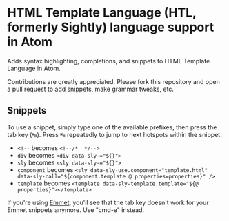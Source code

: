 # HTML Template Language (HTL, formerly Sightly) language support in Atom

Adds syntax highlighting, completions, and snippets to HTML Template Language in Atom.

Contributions are greatly appreciated. Please fork this repository and open a
pull request to add snippets, make grammar tweaks, etc.

## Snippets

To use a snippet, simply type one of the available prefixes, then press the tab key (↹). Press ↹ repeatedly to jump to next hotspots within the snippet.

* `<!--` becomes `<!--/*  */-->`
* `div` becomes `<div data-sly-="${}">`
* `sly` becomes `<sly data-sly-="${}">`
* `component` becomes `<sly data-sly-use.component="template.html" data-sly-call="${component.template @ properties=properties}" />`
* `template` becomes `<template data-sly-template.template="${@ properties}"></template>`

If you're using [Emmet](http://emmet.io), you'll see that the tab key doesn't work for your Emmet snippets anymore. Use "cmd-e" instead.
